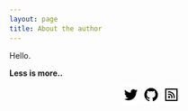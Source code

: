 ```yaml
---
layout: page
title: About the author
---
```




Hello.

<!--
This will be your About page. Anything about you, it should be written here in details. You may describe your bio here like who you are, what you do, your intention, social site hyperlinks and how people can contact you, etc.
-->

**Less is more..**


<center>
<a href="https://www.twitter.com/Sim4n6" target="_blank"><img src="/assets/twitter.png"></a>
<a href="https://github.com/Sim4n6" target="_blank"><img src="/assets/github.png"></a>
<a href="/feed.xml" target="_blank"><img src="/assets/rss.png"></a>
</center>
